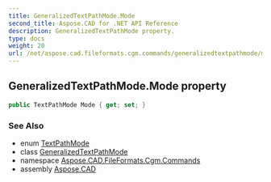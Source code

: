 ```yaml
---
title: GeneralizedTextPathMode.Mode
second_title: Aspose.CAD for .NET API Reference
description: GeneralizedTextPathMode property. 
type: docs
weight: 20
url: /net/aspose.cad.fileformats.cgm.commands/generalizedtextpathmode/mode/
---
```

## GeneralizedTextPathMode.Mode property

```csharp
public TextPathMode Mode { get; set; }
```

### See Also

* enum [TextPathMode](../../generalizedtextpathmode.textpathmode/)
* class [GeneralizedTextPathMode](../)
* namespace [Aspose.CAD.FileFormats.Cgm.Commands](../../generalizedtextpathmode/)
* assembly [Aspose.CAD](../../../)


